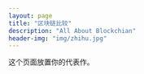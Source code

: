 ```yaml
---
layout: page
title: "区块链比较"
description: "All About Blockchian"
header-img: "img/zhihu.jpg"
---
```


这个页面放置你的代表作。
